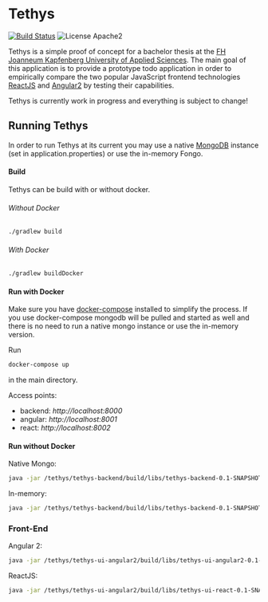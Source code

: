 # Tethys
[![Build Status](https://travis-ci.org/fridayy/tethys.svg?branch=master)](https://travis-ci.org/fridayy/tethys) ![License Apache2](https://go-shields.herokuapp.com/license-MIT-blue.png)

Tethys is a simple proof of concept for a bachelor thesis at the [FH Joanneum Kapfenberg University of Applied Sciences](http://www.fh-joanneum.at).
The main goal of this application is to provide a prototype todo application in order to empirically compare the two popular JavaScript frontend technologies
[ReactJS](https://facebook.github.io/react/) and [Angular2](https://angular.io/) by testing their capabilities.

Tethys is currently work in progress and everything is subject to change!

## Running Tethys

In order to run Tethys at its current you may use a native [MongoDB](https://www.mongodb.com/) instance (set in application.properties)
or use the in-memory Fongo.

#### Build
Tethys can be build with or without docker.

###### Without Docker
```sh
./gradlew build
```

###### With Docker
```sh
./gradlew buildDocker
```

#### Run with Docker
Make sure you have [docker-compose](https://docs.docker.com/compose/) installed to simplify the process.
If you use docker-compose mongodb will be pulled and started as well and there is no need to run a native mongo instance 
or use the in-memory version.

Run 
```sh
docker-compose up
```
in the main directory.

Access points:
* backend: *http://localhost:8000* 
* angular: *http://localhost:8001* 
* react: *http://localhost:8002*

#### Run without Docker
Native Mongo:
```sh
java -jar /tethys/tethys-backend/build/libs/tethys-backend-0.1-SNAPSHOT.jar 
```

In-memory:
```sh
java -jar /tethys/tethys-backend/build/libs/tethys-backend-0.1-SNAPSHOT.jar --spring.profiles.active=dev 
```

### Front-End
Angular 2:
```sh
java -jar /tethys/tethys-ui-angular2/build/libs/tethys-ui-angular2-0.1-SNAPSHOT.jar
```

ReactJS:
```sh
java -jar /tethys/tethys-ui-angular2/build/libs/tethys-ui-react-0.1-SNAPSHOT.jar
```